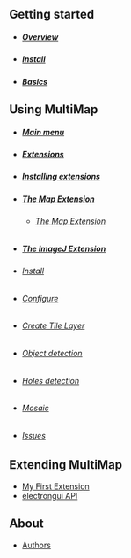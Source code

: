 
## Getting started

- ##### [Overview](Overview.md)

- ##### [Install](Install.md)

- ##### [Basics](Basics.md)

## Using MultiMap

- ##### [Main menu](Main-menu.md)

- ##### [Extensions](Extensions.md)

- ##### [Installing extensions](Installing-extensions.md)

- ##### [The Map Extension](MapExtension.md)
  - ###### [The Map Extension](MapExtension.md#)

- ##### [The ImageJ Extension](ImageJExtension.md)
 - ###### [Install](ImageJExtension.md#install)
 - ###### [Configure](ImageJExtension.md#configure)
 - ###### [Create Tile Layer](ImageJExtension.md#create-tile-layer)
 - ###### [Object detection](ImageJExtension.md#object-detection)
 - ###### [Holes detection](ImageJExtension.md#holes-detection)
 - ###### [Mosaic](ImageJExtension.md#mosaic)
 - ###### [Issues](ImageJExtension.md#issues)

## Extending MultiMap

- [My First Extension](myfirstextension.md)
- [electrongui API](https://gherardovarando.github.io/electrongui/API.html)



## About
- [Authors](Authors.md)
